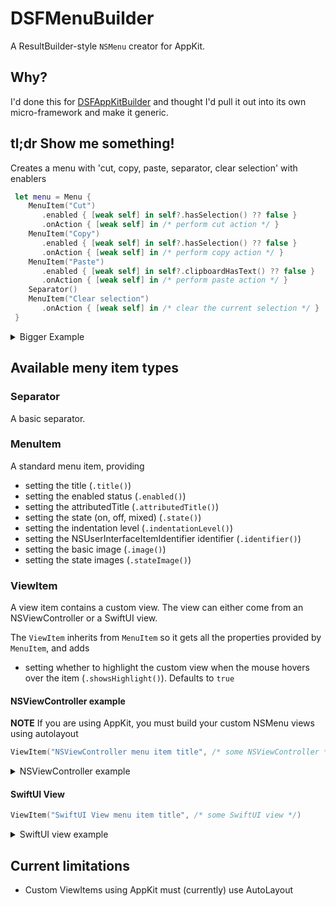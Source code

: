 # DSFMenuBuilder

A ResultBuilder-style `NSMenu` creator for AppKit.

## Why?

I'd done this for [DSFAppKitBuilder](https://github.com/dagronf/DSFAppKitBuilder) and thought I'd pull it out into its
own micro-framework and make it generic.

## tl;dr Show me something!

Creates a menu with 'cut, copy, paste, separator, clear selection' with enablers

```swift
 let menu = Menu {
    MenuItem("Cut")
       .enabled { [weak self] in self?.hasSelection() ?? false }
       .onAction { [weak self] in /* perform cut action */ }
    MenuItem("Copy")
       .enabled { [weak self] in self?.hasSelection() ?? false }
       .onAction { [weak self] in /* perform copy action */ }
    MenuItem("Paste")
       .enabled { [weak self] in self?.clipboardHasText() ?? false }
       .onAction { [weak self] in /* perform paste action */ }
    Separator()
    MenuItem("Clear selection")
       .onAction { [weak self] in /* clear the current selection */ }
 }
```

<details>
<summary>Bigger Example</summary>

```swift
 // A fictional NSViewController that displays an interactive position matrix
 let positionMatrixViewController = PositionMatrixViewController()

 // A menu to be displayed as a submenu of the main menu
 private lazy var presets = Menu {
    MenuItem("Github")
       .onAction { [weak self] in
          // Change the style to github
       }
    }
    MenuItem("BitBucket")
       .onAction { [weak self] in
          // Change the style to bitbucket
       }
    }
 }
 
 let menu = Menu {
    MenuItem("Convert tabs to spaces")
       .onAction { [weak self] in /* perform tabs to spaces */ }
    MenuItem("Convert spaces to tabs")
       .onAction { [weak self] in /* perform spaces to tabs */ }
    Separator()
    ViewItem("Position Matrix", positionMatrixViewController)
    Separator()
    MenuItem("Preset Styles", subMenu: presets)
 }
```

</details>


## Available meny item types

### Separator

A basic separator.

### MenuItem

A standard menu item, providing

* setting the title (`.title()`)
* setting the enabled status (`.enabled()`)
* setting the attributedTitle (`.attributedTitle()`)
* setting the state (on, off, mixed) (`.state()`)
* setting the indentation level (`.indentationLevel()`)
* setting the NSUserInterfaceItemIdentifier identifier (`.identifier()`)
* setting the basic image (`.image()`)
* setting the state images (`.stateImage()`)

### ViewItem

A view item contains a custom view. The view can either come from an NSViewController or a SwiftUI view.

The `ViewItem` inherits from `MenuItem` so it gets all the properties provided by `MenuItem`, and adds 

* setting whether to highlight the custom view when the mouse hovers over the item (`.showsHighlight()`). Defaults to `true`

#### NSViewController example

**NOTE** If you are using AppKit, you must build your custom NSMenu views using autolayout

```swift
ViewItem("NSViewController menu item title", /* some NSViewController */)
```

<details>
<summary>NSViewController example</summary>



</details>

#### SwiftUI View

```swift
ViewItem("SwiftUI View menu item title", /* some SwiftUI view */)
```

<details>
<summary>SwiftUI view example</summary>

Integrating a SwiftUI view is straightforward, however getting values in and out
of the view can get a little tricky.



```swift
class SwiftUIModel {
   var doubleValue: Double = 20
}

struct SwiftUIMenuItemView: View {
   let model: SwiftUIModel
   @State var currentValue: Double

   init(model: SwiftUIModel) {
      self.model = model
      currentValue = model.doubleValue
   }

   var body: some View {

      let valueBinding = Binding<Double>(
         get: {
            self.currentValue
         },
         set: {
            self.currentValue = $0
            self.model.doubleValue = $0
         }
      )

      VStack(alignment: .leading, spacing: 0) {
         Text("Using a SwiftUI view").font(.callout)
         HStack {
            Slider(value: valueBinding, in: 0 ... 100).controlSize(.small)
               .frame(maxWidth: .infinity)
            Text("\(currentValue, specifier: "%.1f")")
               .frame(maxWidth: 38)
         }
      }
      .padding(EdgeInsets(top: 4, leading: 12, bottom: 4, trailing: 12))
   }
}

let menu = NSMenu {
   ViewItem("SwiftUI", SwiftUIMenuItemView(model: swiftUIModel))
}
```

</details>

## Current limitations

* Custom ViewItems using AppKit must (currently) use AutoLayout 

